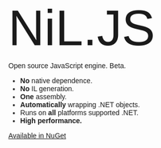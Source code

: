 <html>
<head>
    <title></title>
    <link href='http://fonts.googleapis.com/css?family=Duru+Sans' rel='stylesheet' type='text/css'>
</head>
<body style="font-family: 'Duru Sans', sans-serif;">
    <div style="font-weight: 500; font-size: 100px; position: relative; top: -10px;">NiL.JS</div>
    Open source JavaScript engine. Beta.
    <ul>
        <li><span style="font-weight:bold">No</span> native dependence.</li>
        <li><span style="font-weight:bold">No</span> IL generation.</li>
        <li><span style="font-weight:bold">One</span> assembly.</li>
        <li><span style="font-weight:bold">Automatically</span> wrapping .NET objects.</li>
        <li>Runs on <span style="font-weight:bold">all</span> platforms supported .NET.</li>
        <li><span style="font-weight:bold">High performance.</span></li>
    </ul>
    <a href="https://www.nuget.org/packages/NiL.JS">Available in NuGet</a>
</body>
</html>
